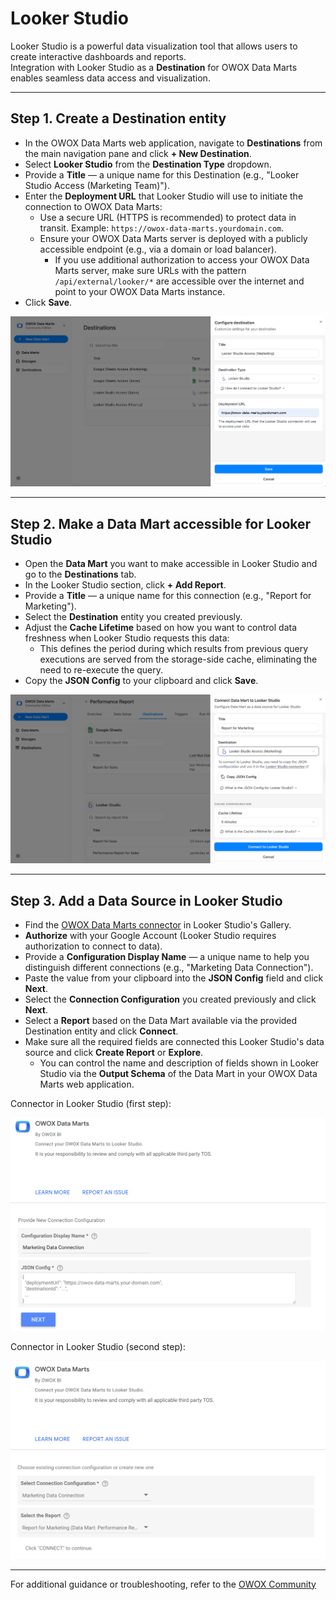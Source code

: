 # Looker Studio

Looker Studio is a powerful data visualization tool that allows users to create interactive dashboards and reports.  
Integration with Looker Studio as a **Destination** for OWOX Data Marts  enables seamless data access and visualization.

---

## Step 1. Create a Destination entity

- In the OWOX Data Marts web application, navigate to **Destinations** from the main navigation pane and click **+ New Destination**.
- Select **Looker Studio** from the **Destination Type** dropdown.
- Provide a **Title** — a unique name for this Destination (e.g., "Looker Studio Access (Marketing Team)").
- Enter the **Deployment URL** that Looker Studio will use to initiate the connection to OWOX Data Marts:
  - Use a secure URL (HTTPS is recommended) to protect data in transit. Example: `https://owox-data-marts.yourdomain.com`.
  - Ensure your OWOX Data Marts server is deployed with a publicly accessible endpoint (e.g., via a domain or load balancer).
    - If you use additional authorization to access your OWOX Data Marts server, make sure URLs with the pattern `/api/external/looker/*` are accessible over the internet and point to your OWOX Data Marts instance.
- Click **Save**.

![Create Data Mart-1](../../res/screens/create-destination-entity-looker-studio.png)

---

## Step 2. Make a Data Mart accessible for Looker Studio

- Open the **Data Mart** you want to make accessible in Looker Studio and go to the **Destinations** tab.
- In the Looker Studio section, click **+ Add Report**.
- Provide a **Title** — a unique name for this connection (e.g., "Report for Marketing").
- Select the **Destination** entity you created previously.
- Adjust the **Cache Lifetime** based on how you want to control data freshness when Looker Studio requests this data:
  - This defines the period during which results from previous query executions are served from the storage-side cache, eliminating the need to re-execute the query.
- Copy the **JSON Config** to your clipboard and click **Save**.

![Create Data Mart-1](../../res/screens/create-report-to-looker-studio-in-data-mart.png)

---

## Step 3. Add a Data Source in Looker Studio

- Find the [OWOX Data Marts connector](https://datastudio.google.com/datasources/create?connectorId=AKfycbz6kcYn3qGuG0jVNFjcDnkXvVDiz4hewKdAFjOm-_d4VkKVcBidPjqZO991AvGL3FtM4A) in Looker Studio's Gallery.
- **Authorize** with your Google Account (Looker Studio requires authorization to connect to data).
- Provide a **Configuration Display Name** — a unique name to help you distinguish different connections (e.g., "Marketing Data Connection").
- Paste the value from your clipboard into the **JSON Config** field and click **Next**.
- Select the **Connection Configuration** you created previously and click **Next**.
- Select a **Report** based on the Data Mart available via the provided Destination entity and click **Connect**.
- Make sure all the required fields are connected this Looker Studio's data source and click **Create Report** or **Explore**.
  - You can control the name and description of fields shown in Looker Studio via the **Output Schema** of the Data Mart in your OWOX Data Marts web application.


Connector in Looker Studio (first step):

![Create Data Mart-1](../../res/screens/connector-in-looker-studio-1st-step.png)


Connector in Looker Studio (second step):

![Create Data Mart-1](../../res/screens/connector-in-looker-studio-2nd-step.png)

---


For additional guidance or troubleshooting, refer to the [OWOX Community](https://github.com/OWOX/owox-data-marts/discussions)
